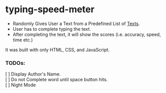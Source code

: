 # typing-speed-meter

* Randomly Gives User a Text from a Predefined List of [Texts](/Data/texts.js).
* User has to complete typing the text.
* After completing the text, it will show the scores (i.e. accuracy, speed, time etc.)

It was built with only HTML, CSS, and JavaScript.

### TODOs:
[ ] Display Author's Name.<br>
[ ] Do not Complete word until space button hits.<br>
[ ] Night Mode
